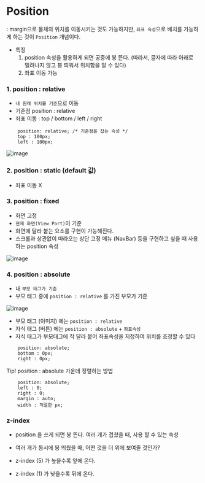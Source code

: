 # Position 

: margin으로 물체의 위치를 이동시키는 것도 가능하지만, `좌표 속성`으로 배치를 가능하게 하는 것이 `Position` 개념이다.
* 특징 
  1. position 속성을 활용하게 되면 공중에 붕 뜬다. (따라서, 글자에 따라 아래로 밀려나지 않고 붕 띄워서 위치함을 알 수 있다)
  2. 좌표 이동 가능
    
### 1. position : relative

* `내 원래 위치를 기준`으로 이동
* 기준점 position : relative
* 좌표 이동 : top / bottom / left / right 

```
    position: relative; /* 기준점을 잡는 속성 */
    top : 100px;
    left : 100px;
```

![image](https://user-images.githubusercontent.com/63600953/135607737-0fe9b7a6-ffa9-4272-81a7-25bc05e1312a.png)


### 2. position : static (default 값)

* 좌표 이동 X

### 3. position : fixed 

* 화면 고정 
* `현재 화면(View Port)`이 기준
* 화면에 달라 붙는 요소를 구현이 가능해진다. 
* 스크롤과 상관없이 따라오는 상단 고정 메뉴 (NavBar) 등을 구현하고 싶을 때 사용하는 position 속성

![image](https://user-images.githubusercontent.com/63600953/135608337-e06fc813-b512-44a8-8dcb-3b75de2d7aab.png)

### 4. position : absolute 

* 내 `부모 태그가 기준`
* 부모 태그 중에 `position : relative` 를 가진 부모가 기준

![image](https://user-images.githubusercontent.com/63600953/135608781-c07673bd-da3e-430f-bd2c-d467d724ebc6.png)

* 부모 태그 (이미지) 에는 `position : relative`
* 자식 태그 (버튼) 에는 `position : absolute` + `좌표속성`
* 자식 태그가 부모태그에 착 달라 붙어 좌표속성을 지정하여 위치를 조정할 수 있다

```
    position: absolute;
    bottom : 0px;
    right : 0px;
```

Tip! position : absolute 가운데 정렬하는 방법

```
    position: absolute;
    left : 0;
    right : 0;
    margin : auto;
    width : 적절한 px;
```

### z-index

* position 을 쓰게 되면 붕 뜬다. 여러 개가 겹쳤을 때, 사용 할 수 있는 속성
* 여러 개가 동시에 붕 띄웠을 때, 어떤 것을 더 위에 보여줄 것인가? 

* z-index (5) 가 높을수록 앞에 온다. 
* z-index (1) 가 낮을수록 뒤에 온다.